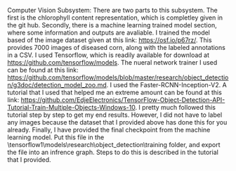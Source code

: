 Computer Vision Subsystem:
There are two parts to this subsystem. The first is the chlorophyll content representation, which is completley given in the git hub.
Secondly, there is a machine learning trained model section, where some information and outputs are avaliable.
I trained the model based of the image dataset given at this link: https://osf.io/p67rz/. This provides 7000 images of diseased corn, along with the labeled annotations in a CSV. I used Tensorflow, which is readily available for download at https://github.com/tensorflow/models. The nueral network trainer I used can be found at this link: https://github.com/tensorflow/models/blob/master/research/object_detection/g3doc/detection_model_zoo.md. I used the Faster-RCNN-Inception-V2. A tutorial that I used that helped me an extreme amount can be found at this link: https://github.com/EdjeElectronics/TensorFlow-Object-Detection-API-Tutorial-Train-Multiple-Objects-Windows-10. I pretty much followed this tutorial step by step to get my end results. However, I did not have to label any images because the dataset that I provided above has done this for you already. Finally, I have provided the final checkpoint from the machine learning model. Put this file in the \tensorflow1\models\research\object_detection\training folder, and export the file into an infrence graph. Steps to do this is described in the tutorial that I provided. 

